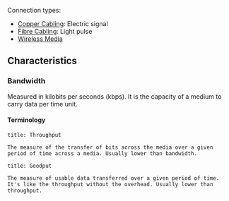 Connection types:

- [Copper Cabling](Copper%20Cabling.md): Electric signal
- [Fibre Cabling](Fibre%20Cabling.md): Light pulse
- [Wireless Media](Wireless%20Media.md)

## Characteristics

### Bandwidth

Measured in kilobits per seconds (kbps). It is the capacity of a medium to carry data per time unit.

#### Terminology

```ad-abstract
title: Throughput

The measure of the transfer of bits across the media over a given period of time across a media. Usually lower than bandwidth.
```

```ad-abstract
title: Goodput

The measure of usable data transferred over a given period of time. It's like the throughput without the overhead. Usually lower than throughput.
```

